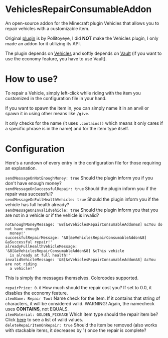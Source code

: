 # VehiclesRepairConsumableAddon

An open-source addon for the Minecraft plugin Vehicles that allows you to repair vehicles with a customizable item.

Original [plugin](https://www.spigotmc.org/resources/%E2%9C%88%EF%B8%8Fvehicles-no-resourcepacks-needed.12446/) is by Pollitoyeye, I did **NOT** make the Vehicles plugin, I only made an addon for it utilizing its API.

The plugin depends on [Vehicles](https://www.spigotmc.org/resources/%E2%9C%88%EF%B8%8Fvehicles-no-resourcepacks-needed.12446/) and softly depends on [Vault](https://www.spigotmc.org/resources/vault.34315/) (if you want to use the economy feature, you have to use Vault).

# How to use?

To repair a Vehicle, simply left-click while riding with the item you customized in the configuration file in your hand.

If you want to spawn the item in, you can simply name it in an anvil or spawn it in using other means like ``/give``.

It only checks for the name (it uses ``.contains()`` which means it only cares if a specific phrase is in the name) and for the item type itself. 

# Configuration

Here's a rundown of every entry in the configuration file for those requiring an explanation.

``sendMessageOnNotEnoughMoney: true`` Should the plugin inform you if you don't have enough money?  
``sendMessageOnSuccessfulRepair: true`` Should the plugin inform you if the repair was successful?  
``sendMessageOnFullHealthVehicle: true`` Should the plugin inform you if the vehicle has full health already?  
``sendMessageOnInvalidVehicle: true`` Should the plugin inform you that you are not in a vehicle or if the vehicle is invalid?  

```
notEnoughMoneyMessage: '&8[&eVehiclesRepairConsumableAddon&8] &cYou do not have enough
  money!'
successfulRepairMessage: '&8[&eVehiclesRepairConsumableAddon&8] &aSuccessful repair!'
alreadyFullHealthVehicleMessage: '&8[&eVehiclesRepairConsumableAddon&8] &cThis vehicle
  is already at full health!'
invalidVehicleMessage: '&8[&eVehiclesRepairConsumableAddon&8] &cYou are not riding
  a vehicle!'
```
This is simply the messages themselves. Colorcodes supported.  

``repairPrice: 0.0`` How much should the repair cost you? If set to 0.0, it disables the economy feature.  
``itemName: Repair Tool`` Name check for the item. If it contains that string of characters, it will be considered valid. WARNING! Again, the namecheck uses **CONTAINS**, not EQUALS.  
``itemMaterial: GOLDEN_PICKAXE`` Which item type should the repair item be? Click [here](https://hub.spigotmc.org/javadocs/bukkit/org/bukkit/Material.html) to see a list of valid values.  
``deleteRepairItemOnRepair: true`` Should the item be removed (also works with stackable items, it decreases by 1) once the repair is complete?  
